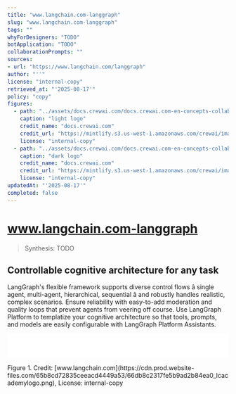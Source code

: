 ```yaml
---
title: "www.langchain.com-langgraph"
slug: "www.langchain.com-langgraph"
tags: ""
whyForDesigners: "TODO"
botApplication: "TODO"
collaborationPrompts: ""
sources:
- url: "https://www.langchain.com/langgraph"
author: "''"
license: "internal-copy"
retrieved_at: "'2025-08-17'"
policy: "copy"
figures:
  - path: "../assets/docs.crewai.com/docs.crewai.com-en-concepts-collaboration/71bc45159c09.webp"
    caption: "light logo"
    credit_name: "docs.crewai.com"
    credit_url: "https://mintlify.s3.us-west-1.amazonaws.com/crewai/images/crew_only_logo.png"
    license: "internal-copy"
  - path: "../assets/docs.crewai.com/docs.crewai.com-en-concepts-collaboration/71bc45159c09.webp"
    caption: "dark logo"
    credit_name: "docs.crewai.com"
    credit_url: "https://mintlify.s3.us-west-1.amazonaws.com/crewai/images/crew_only_logo.png"
    license: "internal-copy"
updatedAt: "'2025-08-17'"
completed: false
---
```


# www.langchain.com-langgraph

> Synthesis: TODO

## Controllable cognitive architecture for any task
LangGraph's flexible framework supports diverse control flows â single agent, multi-agent, hierarchical, sequential â and robustly handles realistic, complex scenarios.
Ensure reliability with easy-to-add moderation and quality loops that prevent agents from veering off course.
Use LangGraph Platform to templatize your cognitive architecture so that tools, prompts, and models are easily configurable with LangGraph Platform Assistants.

![Figure](../assets/www.langchain.com/www.langchain.com-langgraph/886d194dcad1.webp)
<figcaption>Figure 1. Credit: [www.langchain.com](https://cdn.prod.website-files.com/65b8cd72835ceeacd4449a53/66db8c2317fe5b9ad2b84ea0_lcacademylogo.png), License: internal-copy</figcaption>
